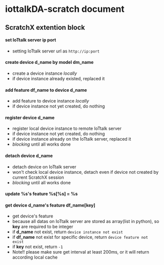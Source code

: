 # iottalkDA-scratch document




## ScratchX extention block

#### set IoTtalk server __ip__ __port__
- setting IoTtalk server url as `http://ip:port`


#### create device __d\_name__ by model __dm\_name__
- create a device instance *locally*
- if device instance already existed, replaced it


#### add feature __df\_name__ to device __d\_name__
- add feature to device instance *locally*
- if device instance not yet created, do nothing


#### register device __d\_name__
- register local device instance to remote IoTtalk server
- if device instance not yet created, do nothing
- if device instance already on the IoTtalk server, replaced it
- *blocking* until all works done


#### detach device __d\_name__
- detach device on IoTtalk server
- won't check local device instance, detach even if device not created by current ScratchX session
- *blocking* until all works done


#### update %s\'s feature %s[%s] = %s


#### get device __d\_name__\'s feature __df\_name__[__key__]
- get device's feature
- because all datas on IoTtalk server are stored as array(list in python), so __key__ are required to be integer
- if __d\_name__ not exist, return `device instance not exist`
- if __df\_name__ not exist for specific device, return `device feature not exist`
- if __key__ not exist, return `-1`
- Note!! please make sure get interval at least 200ms, or it will return according local cache
